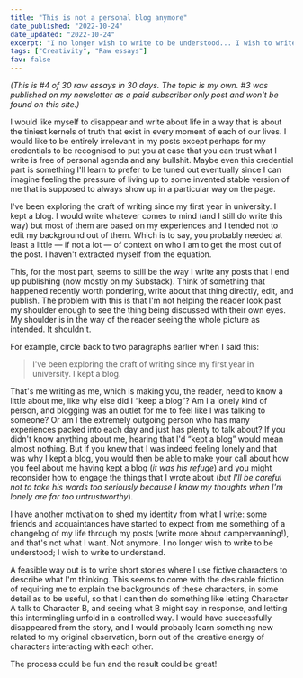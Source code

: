 ```yaml
---
title: "This is not a personal blog anymore"
date_published: "2022-10-24"
date_updated: "2022-10-24"
excerpt: "I no longer wish to write to be understood... I wish to write to understand."
tags: ["Creativity", "Raw essays"]
fav: false
---
```


*(This is #4 of 30 raw essays in 30 days. The topic is my own. #3 was published on my newsletter as a paid subscriber only post and won't be found on this site.)*

I would like myself to disappear and write about life in a way that is about the tiniest kernels of truth that exist in every moment of each of our lives. I would like to be entirely irrelevant in my posts except perhaps for my credentials to be recognised to put you at ease that you can trust what I write is free of personal agenda and any bullshit. Maybe even this credential part is something I'll learn to prefer to be tuned out eventually since I can imagine feeling the pressure of living up to some invented stable version of me that is supposed to always show up in a particular way on the page.

I've been exploring the craft of writing since my first year in university. I kept a blog. I would write whatever comes to mind (and I still do write this way) but most of them are based on my experiences and I tended not to edit my background out of them. Which is to say, you probably needed at least a little — if not a lot — of context on who I am to get the most out of the post. I haven't extracted myself from the equation.

This, for the most part, seems to still be the way I write any posts that I end up publishing (now mostly on my Substack). Think of something that happened recently worth pondering, write about that thing directly, edit, and publish. The problem with this is that I'm not helping the reader look past my shoulder enough to see the thing being discussed with their own eyes. My shoulder is in the way of the reader seeing the whole picture as intended. It shouldn't.

For example, circle back to two paragraphs earlier when I said this:

> I've been exploring the craft of writing since my first year in university. I kept a blog.

That's me writing as me, which is making you, the reader, need to know a little about me, like why else did I “keep a blog”? Am I a lonely kind of person, and blogging was an outlet for me to feel like I was talking to someone? Or am I the extremely outgoing person who has many experiences packed into each day and just has plenty to talk about? If you didn't know anything about me, hearing that I'd “kept a blog” would mean almost nothing. But if you knew that I was indeed feeling lonely and that was why I kept a blog, you would then be able to make your call about how you feel about me having kept a blog (*it was his refuge*) and you might reconsider how to engage the things that I wrote about (*but I'll be careful not to take his words too seriously because I know my thoughts when I'm lonely are far too untrustworthy*).

I have another motivation to shed my identity from what I write: some friends and acquaintances have started to expect from me something of a changelog of my life through my posts (write more about campervanning!), and that's not what I want. Not anymore. I no longer wish to write to be understood; I wish to write to understand.

A feasible way out is to write short stories where I use fictive characters to describe what I'm thinking. This seems to come with the desirable friction of requiring me to explain the backgrounds of these characters, in some detail as to be useful, so that I can then do something like letting Character A talk to Character B, and seeing what B might say in response, and letting this intermingling unfold in a controlled way. I would have successfully disappeared from the story, and I would probably learn something new related to my original observation, born out of the creative energy of characters interacting with each other.

The process could be fun and the result could be great!
